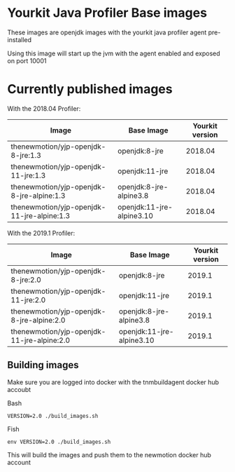 # Yourkit Java Profiler Base images

These images are openjdk images with the yourkit java profiler agent pre-installed

Using this image will start up the jvm with the agent enabled and exposed on port 10001

# Currently published images

With the 2018.04 Profiler:

| Image                                      | Base Image                | Yourkit version |
|--------------------------------------------|---------------------------|-----------------|
| thenewmotion/yjp-openjdk-8-jre:1.3         | openjdk:8-jre             | 2018.04         |
| thenewmotion/yjp-openjdk-11-jre:1.3        | openjdk:11-jre            | 2018.04         |
| thenewmotion/yjp-openjdk-8-jre-alpine:1.3  | openjdk:8-jre-alpine3.8   | 2018.04         |
| thenewmotion/yjp-openjdk-11-jre-alpine:1.3 | openjdk:11-jre-alpine3.10 | 2018.04         |

With the 2019.1 Profiler:

| Image                                      | Base Image                | Yourkit version |
|--------------------------------------------|---------------------------|-----------------|
| thenewmotion/yjp-openjdk-8-jre:2.0         | openjdk:8-jre             | 2019.1          |
| thenewmotion/yjp-openjdk-11-jre:2.0        | openjdk:11-jre            | 2019.1          |
| thenewmotion/yjp-openjdk-8-jre-alpine:2.0  | openjdk:8-jre-alpine3.8   | 2019.1          |
| thenewmotion/yjp-openjdk-11-jre-alpine:2.0 | openjdk:11-jre-alpine3.10 | 2019.1          |


## Building images

Make sure you are logged into docker with the tnmbuildagent docker hub accoubt

Bash
```
VERSION=2.0 ./build_images.sh
```

Fish
```
env VERSION=2.0 ./build_images.sh
```

This will build the images and push them to the newmotion docker hub account